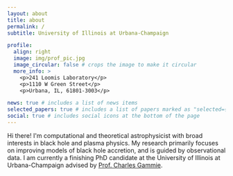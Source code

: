 ```yaml
---
layout: about
title: about
permalink: /
subtitle: University of Illinois at Urbana-Champaign

profile:
  align: right
  image: img/prof_pic.jpg
  image_circular: false # crops the image to make it circular
  more_info: >
    <p>241 Loomis Laboratory</p>
    <p>1110 W Green Street</p>
    <p>Urbana, IL, 61801-3003</p>

news: true # includes a list of news items
selected_papers: true # includes a list of papers marked as "selected={true}"
social: true # includes social icons at the bottom of the page
---
```


Hi there! I'm computational and theoretical astrophysicist with broad interests in black hole and plasma physics. My research primarily focuses on improving models of black hole accretion, and is guided by observational
data. I am currently a finishing PhD candidate at the University of Illinois at Urbana-Champaign advised by [Prof. Charles Gammie](https://rainman.astro.illinois.edu/gammie/).
